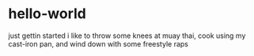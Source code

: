 # hello-world
just gettin started
i like to throw some knees at muay thai,
cook using my cast-iron pan,
and wind down with some freestyle raps
